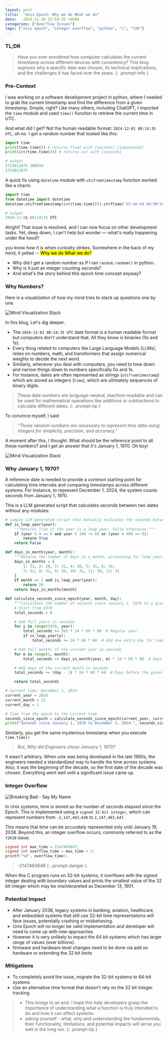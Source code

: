 ```yaml
---
layout: post
title:  "Unix Epoch: Why we do What we do"
date:   2024-11-30 23:54:36 +0000
categories: ["Overflow Issues"]
tags: ["unix epoch", "integer overflow", "python", "c", "Y2K"]
---
```


### **TL;DR**

> Have you ever wondered how computer calculates the current timestamp across different devices with consistency? This blog explores why a specific date was chosen, its technical implications, and the challenges it has faced over the years.
{: .prompt-info }

### Pre-Context

I was working on a software development project in python, where I needed to grab the current timestamp and find the difference from a given timestamp. Simple, right?
Like many others, including ChatGPT, I imported the `time` module and used `time()` function to retrieve the current time in UTC.

And what did I get? Not the human readable format: `2024-12-01 00:14:35 UTC`, oh no. I got a random number that looked like this:

```python
import time
print(time.time()) # returns float with [seconds].[subseconds]
print(int(time.time())) # returns int with [seconds]

# output
1733012075.388034
1733012075
```

A quick fix using `datetime` module with `utcfromtimestamp` function worked like a charm.

```python
import time
from datetime import datetime
datetime.utcfromtimestamp(int(time.time())).strftime('%Y-%m-%d %H:%M:%S UTC')

# output
2024-12-01 00:14:35 UTC
```

Alright! That issue is resolved, and I can now focus on other development tasks. Yet, deep down, I can't help but wonder — what's really happening under the hood?

you know how it is when curiosity strikes. Somewhere in the back of my mind, it yelled -- <mark>Why we do What we do?</mark>

- Why did I get a random number as If I ran `random.random()` in python.
- Why is it just an integer counting seconds?
- And what's the story behind this epoch time concept anyway?

### Why Numbers?

Here is a visualization of how my mind tries to stack up questions one by one.

<img alt="Mind Visualization Stack" src="https://lh3.googleusercontent.com/pw/AP1GczMLhNJxOyiIAEsD9LPik5BODkMmj4m7O8s-5U_2z8rKTNZrY8GCQA1GiANUO-xoerE-Zz1bfQd1aIwrAHYqcFEqtG282pitU92y7Vrdh_MrU_Z_vUeLEV9hoKe6n0OHDzNHlvC7oYVa_Una6WKn_imA=w548-h386-s-no" />

In this blog, Let's dig deeper.

- The `2024-12-01 00:14:35 UTC` date format is a human readable format but computers don't understand that. All they know is binaries (0s and 1s).
- Every thing related to computers like Large Language Models (LLMs), relies on numbers, math, and transformers that assign numerical weights to decide the next word.
- Similarly, whenever you deal with computers, you need to tone down and narrow things down to numbers specifically 0s and 1s.
- For instance, dates are often represented as strings (`utcfromtimestamp`) which are stored as integers (`time`), which are ultimately sequences of binary digits.

> These date numbers are language-neutral, machine-readable and can be used for mathematical operations like additions or subtractions to calculate different dates.
{: .prompt-tip }

To convince myself, I said:

> *"Those random numbers are necessary to represent time data using integers for simplicity, precision, and accuracy."*

A moment after this, I thought: What should be the reference point to all these numbers? and I get an answer that it's January 1, 1970. Oh boy!

<img alt="Mind Visualization Stack" src="https://lh3.googleusercontent.com/pw/AP1GczMGtUuS3XsMJgo8r_boFO-cUfw_Hy3_tXawNOoqlexjY_ax5kD9JiN2DY-VlUjv3c_kSpZzRzV7bZqBFG_DZufrMJtg15DuravBepfIDOPwz6M-Ix2NOVeRuwQxrS3a_8qIzvXfMQHWRgV_hqWl651u=w548-h386-s-no" />

### Why January 1, 1970?

A reference date is needed to provide a common starting point for calculating time intervals and comparing timestamps across different systems. For Instance, to represent December 1, 2024, the system counts seconds from January 1, 1970.

This is a LLM generated script that calculates seconds between two dates without any modules:

```python
# sample LLM generated script that manually evaluates the seconds between two given date
def is_leap_year(year):
    """Returns True if the year is a leap year, False otherwise."""
    if (year % 4 == 0 and year % 100 != 0) or (year % 400 == 0):
        return True
    return False

def days_in_month(year, month):
    """Returns the number of days in a month, accounting for leap years."""
    days_in_months = {
        1: 31, 2: 28, 3: 31, 4: 30, 5: 31, 6: 30,
        7: 31, 8: 31, 9: 30, 10: 31, 11: 30, 12: 31
    }
    if month == 2 and is_leap_year(year):
        return 29
    return days_in_months[month]

def calculate_seconds_since_epoch(year, month, day):
    """Calculates the number of seconds since January 1, 1970 to a given date."""
    # Start from 1970
    total_seconds = 0

    # Add full years in seconds
    for y in range(1970, year):
        total_seconds += 365 * 24 * 60 * 60  # Regular year
        if is_leap_year(y):
            total_seconds += 24 * 60 * 60  # Add one extra day for leap year

    # Add full months of the current year in seconds
    for m in range(1, month):
        total_seconds += days_in_month(year, m) * 24 * 60 * 60  # Days in each month

    # Add days of the current month in seconds
    total_seconds += (day - 1) * 24 * 60 * 60  # Days before the given day

    return total_seconds

# Current time: December 1, 2024
current_year = 2024
current_month = 12
current_day = 1

# Time from the epoch to the current time
seconds_since_epoch = calculate_seconds_since_epoch(current_year, current_month, current_day)
print("Seconds since January 1, 1970 to December 1, 2024:", seconds_since_epoch)

```

Similarly, you get the same mysterious timestamp when you execute `time.time()`

> *But, Why did Engineers chose January 1, 1970?*

It wasn't arbitrary. When unix was being developed in the late 1960s, the engineers needed a standardized way to handle the time across systems. Also, it was the beginning of the decade, so the first date of the decade was chosen. Everything went well until a significant issue came up.

### Integer Overflow

<img alt="Breaking Bad - Say My Name" src="https://steamuserimages-a.akamaihd.net/ugc/854975340501406948/419F40761A85D6277540D8D7292E12D339400684/?imw=5000&imh=5000&ima=fit&impolicy=Letterbox&imcolor=%23000000&letterbox=false" />

In Unix systems, time is stored as the number of seconds elapsed since the Epoch. This is implemented using a `signed 32-bit integer`, which can represent numbers from `-2,147,483,648` to `2,147,483,647`.

This means that time can be accurately represented only until January 19, 2038. Beyond this, an integer overflow occurs, commonly referred to as the `Y2K38` issue.

```c
signed int max_time = 2147483647;
signed int overflow_time = max_time + 1;
printf("%d", overflow_time);
```

> -2147483648
{: .prompt-danger }

When this C program runs on 32-bit systems, it overflows with the signed integer dealing with boundary values and prints the smallest value of the 32 bit integer which may be misinterpreted as December 13, 1901.

### Potential Impact

- After January 2038, legacy systems in banking, aviation, healthcare, and embedded systems that still use 32-bit time representations will face issues, potentially crashing or misbehaving.
- Unix Epoch will no longer be valid implementation and developer will need to come up with new approaches
- However it is very unlikely to impact the 64 bit systems which has larger range of values (over billions).
- firmware and hardware level changes need to be done via add on hardware or extending the 32 bit limits

### Mitigations

- To completely avoid the issue, migrate the 32-bit systems to 64-bit systems
- Use an alternative time format that doesn't rely on the 32 bit integer tracking

> - This brings to an end. I hope this help developers grasp the importance of understanding what a function is truly intended to do and how it can affect systems.
> - asking yourself - what, why and understanding the fundamentals, their functionality, limitations, and potential impacts will serve you well in the long run.
{: .prompt-tip }
